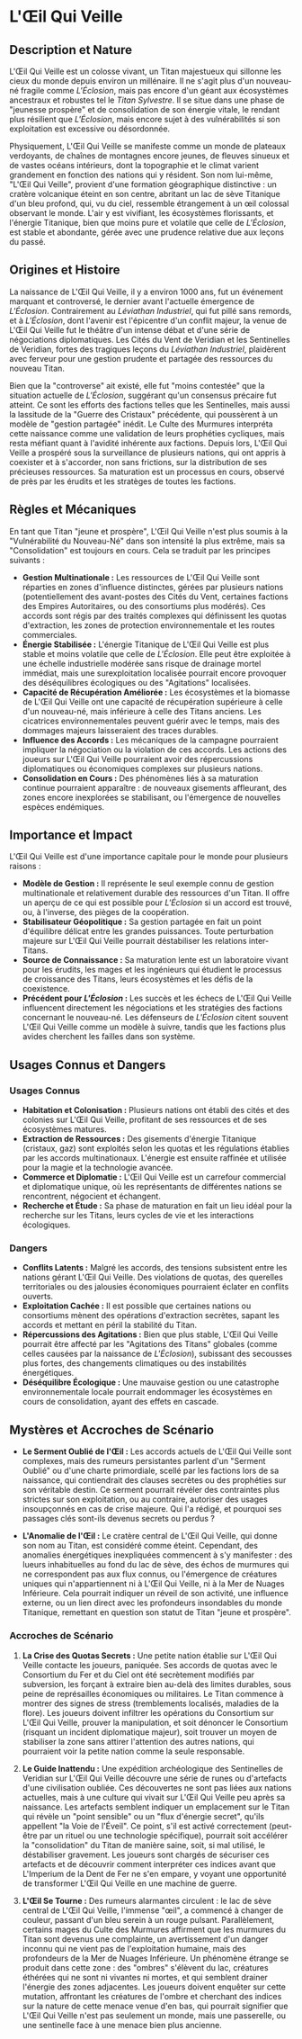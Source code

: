 # L'Œil Qui Veille

## Description et Nature

L'Œil Qui Veille est un colosse vivant, un Titan majestueux qui sillonne les cieux du monde depuis environ un millénaire. Il ne s'agit plus d'un nouveau-né fragile comme *L'Éclosion*, mais pas encore d'un géant aux écosystèmes ancestraux et robustes tel le *Titan Sylvestre*. Il se situe dans une phase de "jeunesse prospère" et de consolidation de son énergie vitale, le rendant plus résilient que *L'Éclosion*, mais encore sujet à des vulnérabilités si son exploitation est excessive ou désordonnée.

Physiquement, L'Œil Qui Veille se manifeste comme un monde de plateaux verdoyants, de chaînes de montagnes encore jeunes, de fleuves sinueux et de vastes océans intérieurs, dont la topographie et le climat varient grandement en fonction des nations qui y résident. Son nom lui-même, "L'Œil Qui Veille", provient d'une formation géographique distinctive : un cratère volcanique éteint en son centre, abritant un lac de sève Titanique d'un bleu profond, qui, vu du ciel, ressemble étrangement à un œil colossal observant le monde. L'air y est vivifiant, les écosystèmes florissants, et l'énergie Titanique, bien que moins pure et volatile que celle de *L'Éclosion*, est stable et abondante, gérée avec une prudence relative due aux leçons du passé.

## Origines et Histoire

La naissance de L'Œil Qui Veille, il y a environ 1000 ans, fut un événement marquant et controversé, le dernier avant l'actuelle émergence de *L'Éclosion*. Contrairement au *Léviathan Industriel*, qui fut pillé sans remords, et à *L'Éclosion*, dont l'avenir est l'épicentre d'un conflit majeur, la venue de L'Œil Qui Veille fut le théâtre d'un intense débat et d'une série de négociations diplomatiques. Les Cités du Vent de Veridian et les Sentinelles de Veridian, fortes des tragiques leçons du *Léviathan Industriel*, plaidèrent avec ferveur pour une gestion prudente et partagée des ressources du nouveau Titan.

Bien que la "controverse" ait existé, elle fut "moins contestée" que la situation actuelle de *L'Éclosion*, suggérant qu'un consensus précaire fut atteint. Ce sont les efforts des factions telles que les Sentinelles, mais aussi la lassitude de la "Guerre des Cristaux" précédente, qui poussèrent à un modèle de "gestion partagée" inédit. Le Culte des Murmures interpréta cette naissance comme une validation de leurs prophéties cycliques, mais resta méfiant quant à l'avidité inhérente aux factions. Depuis lors, L'Œil Qui Veille a prospéré sous la surveillance de plusieurs nations, qui ont appris à coexister et à s'accorder, non sans frictions, sur la distribution de ses précieuses ressources. Sa maturation est un processus en cours, observé de près par les érudits et les stratèges de toutes les factions.

## Règles et Mécaniques

En tant que Titan "jeune et prospère", L'Œil Qui Veille n'est plus soumis à la "Vulnérabilité du Nouveau-Né" dans son intensité la plus extrême, mais sa "Consolidation" est toujours en cours. Cela se traduit par les principes suivants :

*   **Gestion Multinationale :** Les ressources de L'Œil Qui Veille sont réparties en zones d'influence distinctes, gérées par plusieurs nations (potentiellement des avant-postes des Cités du Vent, certaines factions des Empires Autoritaires, ou des consortiums plus modérés). Ces accords sont régis par des traités complexes qui définissent les quotas d'extraction, les zones de protection environnementale et les routes commerciales.
*   **Énergie Stabilisée :** L'énergie Titanique de L'Œil Qui Veille est plus stable et moins volatile que celle de *L'Éclosion*. Elle peut être exploitée à une échelle industrielle modérée sans risque de drainage mortel immédiat, mais une surexploitation localisée pourrait encore provoquer des déséquilibres écologiques ou des "Agitations" localisées.
*   **Capacité de Récupération Améliorée :** Les écosystèmes et la biomasse de L'Œil Qui Veille ont une capacité de récupération supérieure à celle d'un nouveau-né, mais inférieure à celle des Titans anciens. Les cicatrices environnementales peuvent guérir avec le temps, mais des dommages majeurs laisseraient des traces durables.
*   **Influence des Accords :** Les mécaniques de la campagne pourraient impliquer la négociation ou la violation de ces accords. Les actions des joueurs sur L'Œil Qui Veille pourraient avoir des répercussions diplomatiques ou économiques complexes sur plusieurs nations.
*   **Consolidation en Cours :** Des phénomènes liés à sa maturation continue pourraient apparaître : de nouveaux gisements affleurant, des zones encore inexplorées se stabilisant, ou l'émergence de nouvelles espèces endémiques.

## Importance et Impact

L'Œil Qui Veille est d'une importance capitale pour le monde pour plusieurs raisons :

*   **Modèle de Gestion :** Il représente le seul exemple connu de gestion multinationale et relativement durable des ressources d'un Titan. Il offre un aperçu de ce qui est possible pour *L'Éclosion* si un accord est trouvé, ou, à l'inverse, des pièges de la coopération.
*   **Stabilisateur Géopolitique :** Sa gestion partagée en fait un point d'équilibre délicat entre les grandes puissances. Toute perturbation majeure sur L'Œil Qui Veille pourrait déstabiliser les relations inter-Titans.
*   **Source de Connaissance :** Sa maturation lente est un laboratoire vivant pour les érudits, les mages et les ingénieurs qui étudient le processus de croissance des Titans, leurs écosystèmes et les défis de la coexistence.
*   **Précédent pour *L'Éclosion* :** Les succès et les échecs de L'Œil Qui Veille influencent directement les négociations et les stratégies des factions concernant le nouveau-né. Les défenseurs de *L'Éclosion* citent souvent L'Œil Qui Veille comme un modèle à suivre, tandis que les factions plus avides cherchent les failles dans son système.

## Usages Connus et Dangers

### Usages Connus

*   **Habitation et Colonisation :** Plusieurs nations ont établi des cités et des colonies sur L'Œil Qui Veille, profitant de ses ressources et de ses écosystèmes matures.
*   **Extraction de Ressources :** Des gisements d'énergie Titanique (cristaux, gaz) sont exploités selon les quotas et les régulations établies par les accords multinationaux. L'énergie est ensuite raffinée et utilisée pour la magie et la technologie avancée.
*   **Commerce et Diplomatie :** L'Œil Qui Veille est un carrefour commercial et diplomatique unique, où les représentants de différentes nations se rencontrent, négocient et échangent.
*   **Recherche et Étude :** Sa phase de maturation en fait un lieu idéal pour la recherche sur les Titans, leurs cycles de vie et les interactions écologiques.

### Dangers

*   **Conflits Latents :** Malgré les accords, des tensions subsistent entre les nations gérant L'Œil Qui Veille. Des violations de quotas, des querelles territoriales ou des jalousies économiques pourraient éclater en conflits ouverts.
*   **Exploitation Cachée :** Il est possible que certaines nations ou consortiums mènent des opérations d'extraction secrètes, sapant les accords et mettant en péril la stabilité du Titan.
*   **Répercussions des Agitations :** Bien que plus stable, L'Œil Qui Veille pourrait être affecté par les "Agitations des Titans" globales (comme celles causées par la naissance de *L'Éclosion*), subissant des secousses plus fortes, des changements climatiques ou des instabilités énergétiques.
*   **Déséquilibre Écologique :** Une mauvaise gestion ou une catastrophe environnementale locale pourrait endommager les écosystèmes en cours de consolidation, ayant des effets en cascade.

## Mystères et Accroches de Scénario

*   **Le Serment Oublié de l'Œil :** Les accords actuels de L'Œil Qui Veille sont complexes, mais des rumeurs persistantes parlent d'un "Serment Oublié" ou d'une charte primordiale, scellé par les factions lors de sa naissance, qui contiendrait des clauses secrètes ou des prophéties sur son véritable destin. Ce serment pourrait révéler des contraintes plus strictes sur son exploitation, ou au contraire, autoriser des usages insoupçonnés en cas de crise majeure. Qui l'a rédigé, et pourquoi ses passages clés sont-ils devenus secrets ou perdus ?

*   **L'Anomalie de l'Œil :** Le cratère central de L'Œil Qui Veille, qui donne son nom au Titan, est considéré comme éteint. Cependant, des anomalies énergétiques inexpliquées commencent à s'y manifester : des lueurs inhabituelles au fond du lac de sève, des échos de murmures qui ne correspondent pas aux flux connus, ou l'émergence de créatures uniques qui n'appartiennent ni à L'Œil Qui Veille, ni à la Mer de Nuages Inférieure. Cela pourrait indiquer un réveil de son activité, une influence externe, ou un lien direct avec les profondeurs insondables du monde Titanique, remettant en question son statut de Titan "jeune et prospère".

### Accroches de Scénario

1.  **La Crise des Quotas Secrets :** Une petite nation établie sur L'Œil Qui Veille contacte les joueurs, paniquée. Ses accords de quotas avec le Consortium du Fer et du Ciel ont été secrètement modifiés par subversion, les forçant à extraire bien au-delà des limites durables, sous peine de représailles économiques ou militaires. Le Titan commence à montrer des signes de stress (tremblements localisés, maladies de la flore). Les joueurs doivent infiltrer les opérations du Consortium sur L'Œil Qui Veille, prouver la manipulation, et soit dénoncer le Consortium (risquant un incident diplomatique majeur), soit trouver un moyen de stabiliser la zone sans attirer l'attention des autres nations, qui pourraient voir la petite nation comme la seule responsable.

2.  **Le Guide Inattendu :** Une expédition archéologique des Sentinelles de Veridian sur L'Œil Qui Veille découvre une série de runes ou d'artefacts d'une civilisation oubliée. Ces découvertes ne sont pas liées aux nations actuelles, mais à une culture qui vivait sur L'Œil Qui Veille peu après sa naissance. Les artefacts semblent indiquer un emplacement sur le Titan qui révèle un "point sensible" ou un "flux d'énergie secret", qu'ils appellent "la Voie de l'Éveil". Ce point, s'il est activé correctement (peut-être par un rituel ou une technologie spécifique), pourrait soit accélérer la "consolidation" du Titan de manière saine, soit, si mal utilisé, le déstabiliser gravement. Les joueurs sont chargés de sécuriser ces artefacts et de découvrir comment interpréter ces indices avant que L'Imperium de la Dent de Fer ne s'en empare, y voyant une opportunité de transformer L'Œil Qui Veille en une machine de guerre.

3.  **L'Œil Se Tourne :** Des rumeurs alarmantes circulent : le lac de sève central de L'Œil Qui Veille, l'immense "œil", a commencé à changer de couleur, passant d'un bleu serein à un rouge pulsant. Parallèlement, certains mages du Culte des Murmures affirment que les murmures du Titan sont devenus une complainte, un avertissement d'un danger inconnu qui ne vient pas de l'exploitation humaine, mais des profondeurs de la Mer de Nuages Inférieure. Un phénomène étrange se produit dans cette zone : des "ombres" s'élèvent du lac, créatures éthérées qui ne sont ni vivantes ni mortes, et qui semblent drainer l'énergie des zones adjacentes. Les joueurs doivent enquêter sur cette mutation, affrontant les créatures de l'ombre et cherchant des indices sur la nature de cette menace venue d'en bas, qui pourrait signifier que L'Œil Qui Veille n'est pas seulement un monde, mais une passerelle, ou une sentinelle face à une menace bien plus ancienne.